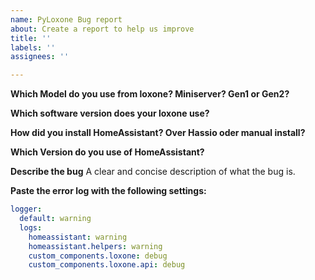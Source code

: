 ```yaml
---
name: PyLoxone Bug report
about: Create a report to help us improve
title: ''
labels: ''
assignees: ''

---
```


**Which Model do you use from loxone? Miniserver? Gen1 or Gen2?**

**Which software version does your loxone use?**

**How did you install HomeAssistant? Over Hassio oder manual install?**

**Which Version do you use of HomeAssistant?**

**Describe the bug**
A clear and concise description of what the bug is.

**Paste the error log with the following settings:**
```yaml
logger:
  default: warning
  logs:
    homeassistant: warning
    homeassistant.helpers: warning
    custom_components.loxone: debug
    custom_components.loxone.api: debug
```
